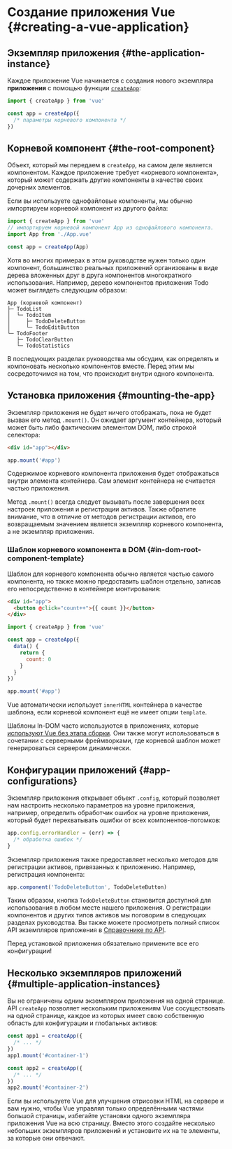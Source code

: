# Создание приложения Vue {#creating-a-vue-application}

## Экземпляр приложения {#the-application-instance}

Каждое приложение Vue начинается с создания нового экземпляра **приложения** с помощью функции [`createApp`](/api/application#createapp):

```js
import { createApp } from 'vue'

const app = createApp({
  /* параметры корневого компонента */
})
```

## Корневой компонент {#the-root-component}

Объект, который мы передаем в `createApp`, на самом деле является компонентом. Каждое приложение требует «корневого компонента», который может содержать другие компоненты в качестве своих дочерних элементов.

Если вы используете однофайловые компоненты, мы обычно импортируем корневой компонент из другого файла:

```js
import { createApp } from 'vue'
// импортируем корневой компонент App из однофайлового компонента.
import App from './App.vue'

const app = createApp(App)
```

Хотя во многих примерах в этом руководстве нужен только один компонент, большинство реальных приложений организованы в виде дерева вложенных друг в друга компонентов многократного использования. Например, дерево компонентов приложения Todo может выглядеть следующим образом:

```
App (корневой компонент)
├─ TodoList
│  └─ TodoItem
│     ├─ TodoDeleteButton
│     └─ TodoEditButton
└─ TodoFooter
   ├─ TodoClearButton
   └─ TodoStatistics
```

В последующих разделах руководства мы обсудим, как определять и компоновать несколько компонентов вместе. Перед этим мы сосредоточимся на том, что происходит внутри одного компонента.

## Установка приложения {#mounting-the-app}

Экземпляр приложения не будет ничего отображать, пока не будет вызван его метод `.mount()`. Он ожидает аргумент контейнера, который может быть либо фактическим элементом DOM, либо строкой селектора:

```html
<div id="app"></div>
```

```js
app.mount('#app')
```

Содержимое корневого компонента приложения будет отображаться внутри элемента контейнера. Сам элемент контейнера не считается частью приложения.

Метод `.mount()` всегда следует вызывать после завершения всех настроек приложения и регистрации активов. Также обратите внимание, что в отличие от методов регистрации активов, его возвращаемым значением является экземпляр корневого компонента, а не экземпляр приложения.

### Шаблон корневого компонента в DOM {#in-dom-root-component-template}

Шаблон для корневого компонента обычно является частью самого компонента, но также можно предоставить шаблон отдельно, записав его непосредственно в контейнере монтирования:

```html
<div id="app">
  <button @click="count++">{{ count }}</button>
</div>
```

```js
import { createApp } from 'vue'

const app = createApp({
  data() {
    return {
      count: 0
    }
  }
})

app.mount('#app')
```

Vue автоматически использует `innerHTML` контейнера в качестве шаблона, если корневой компонент ещё не имеет опции `template`.

Шаблоны In-DOM часто используются в приложениях, которые [используют Vue без этапа сборки](/guide/quick-start.html#using-vue-from-cdn). Они также могут использоваться в сочетании с серверными фреймворками, где корневой шаблон может генерироваться сервером динамически.

## Конфигурации приложений {#app-configurations}

Экземпляр приложения открывает объект `.config`, который позволяет нам настроить несколько параметров на уровне приложения, например, определить обработчик ошибок на уровне приложения, который будет перехватывать ошибки от всех компонентов-потомков:

```js
app.config.errorHandler = (err) => {
  /* обработка ошибок */
}
```

Экземпляр приложения также предоставляет несколько методов для регистрации активов, привязанных к приложению. Например, регистрация компонента:

```js
app.component('TodoDeleteButton', TodoDeleteButton)
```

Таким образом, кнопка `TodoDeleteButton` становится доступной для использования в любом месте нашего приложения. О регистрации компонентов и других типов активов мы поговорим в следующих разделах руководства. Вы также можете просмотреть полный список API экземпляров приложения в [Справочнике по API](/api/application).

Перед установкой приложения обязательно примените все его конфигурации!

## Несколько экземпляров приложений {#multiple-application-instances}

Вы не ограничены одним экземпляром приложения на одной странице. API `createApp` позволяет нескольким приложениям Vue сосуществовать на одной странице, каждое из которых имеет свою собственную область для конфигурации и глобальных активов:

```js
const app1 = createApp({
  /* ... */
})
app1.mount('#container-1')

const app2 = createApp({
  /* ... */
})
app2.mount('#container-2')
```

Если вы используете Vue для улучшения отрисовки HTML на сервере и вам нужно, чтобы Vue управлял только определёнными частями большой страницы, избегайте установки одного экземпляра приложения Vue на всю страницу. Вместо этого создайте несколько небольших экземпляров приложений и установите их на те элементы, за которые они отвечают.
